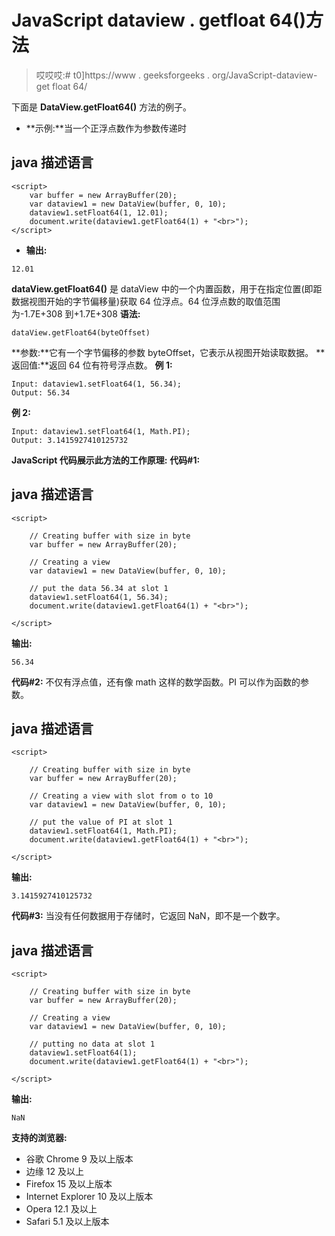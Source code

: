 # JavaScript dataview . getfloat 64()方法

> 哎哎哎:# t0]https://www . geeksforgeeks . org/JavaScript-dataview-get float 64/

下面是 **DataView.getFloat64()** 方法的例子。

*   **示例:**当一个正浮点数作为参数传递时

## java 描述语言

```
<script>
    var buffer = new ArrayBuffer(20);
    var dataview1 = new DataView(buffer, 0, 10);
    dataview1.setFloat64(1, 12.01);
    document.write(dataview1.getFloat64(1) + "<br>");
</script>
```

*   **输出:**

```
12.01
```

**dataView.getFloat64()** 是 dataView 中的一个内置函数，用于在指定位置(即距数据视图开始的字节偏移量)获取 64 位浮点。64 位浮点数的取值范围为-1.7E+308 到+1.7E+308
**语法:**

```
dataView.getFloat64(byteOffset)
```

**参数:**它有一个字节偏移的参数 byteOffset，它表示从视图开始读取数据。
**返回值:**返回 64 位有符号浮点数。
**例 1:**

```
Input: dataview1.setFloat64(1, 56.34); 
Output: 56.34
```

**例 2:**

```
Input: dataview1.setFloat64(1, Math.PI);
Output: 3.1415927410125732
```

**JavaScript 代码展示此方法的工作原理:**
**代码#1:**

## java 描述语言

```
<script>

    // Creating buffer with size in byte
    var buffer = new ArrayBuffer(20);

    // Creating a view
    var dataview1 = new DataView(buffer, 0, 10);

    // put the data 56.34 at slot 1
    dataview1.setFloat64(1, 56.34);
    document.write(dataview1.getFloat64(1) + "<br>");

</script>
```

**输出:**

```
56.34
```

**代码#2:**
不仅有浮点值，还有像 math 这样的数学函数。PI 可以作为函数的参数。

## java 描述语言

```
<script>

    // Creating buffer with size in byte
    var buffer = new ArrayBuffer(20);

    // Creating a view with slot from o to 10
    var dataview1 = new DataView(buffer, 0, 10);

    // put the value of PI at slot 1
    dataview1.setFloat64(1, Math.PI);
    document.write(dataview1.getFloat64(1) + "<br>");

</script>
```

**输出:**

```
3.1415927410125732
```

**代码#3:**
当没有任何数据用于存储时，它返回 NaN，即不是一个数字。

## java 描述语言

```
<script>

    // Creating buffer with size in byte
    var buffer = new ArrayBuffer(20);

    // Creating a view
    var dataview1 = new DataView(buffer, 0, 10);

    // putting no data at slot 1
    dataview1.setFloat64(1);
    document.write(dataview1.getFloat64(1) + "<br>");

</script>
```

**输出:**

```
NaN
```

**支持的浏览器:**

*   谷歌 Chrome 9 及以上版本
*   边缘 12 及以上
*   Firefox 15 及以上版本
*   Internet Explorer 10 及以上版本
*   Opera 12.1 及以上
*   Safari 5.1 及以上版本